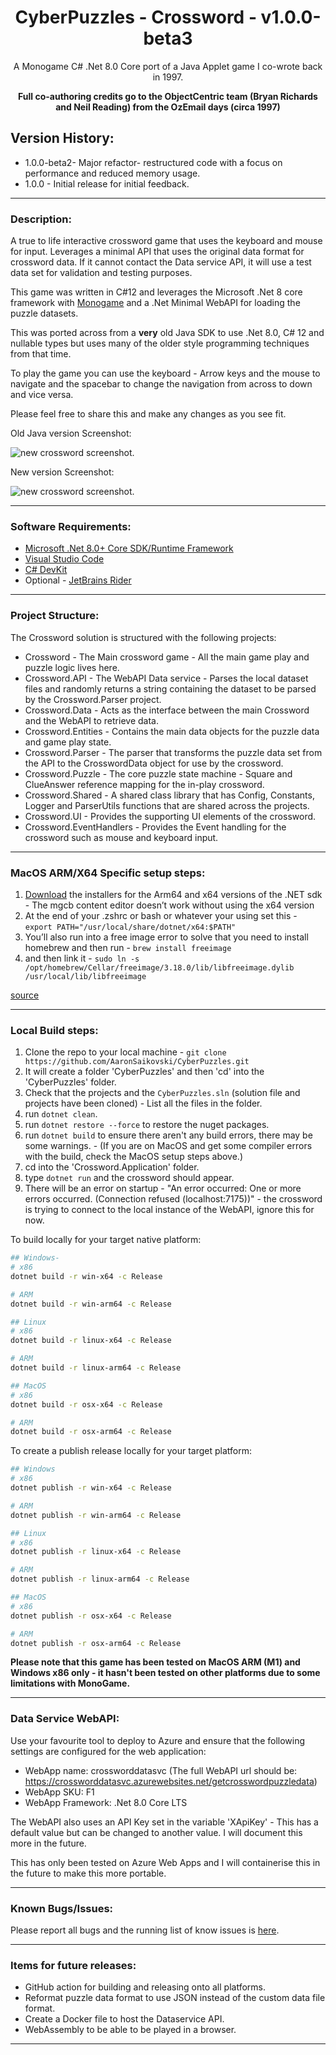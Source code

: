 <div align="center">

# CyberPuzzles - Crossword - v1.0.0-beta3

A Monogame C# .Net 8.0 Core port of a Java Applet game I co-wrote back in 1997.

**Full co-authoring credits go to the ObjectCentric team (Bryan Richards and Neil Reading) from the OzEmail days (circa 1997)**

</div>

## Version History:

- 1.0.0-beta2- Major refactor- restructured code with a focus on performance and reduced memory usage.
- 1.0.0 - Initial release for initial feedback.

---

### Description:

A true to life interactive crossword game that uses the keyboard and mouse for input.
Leverages a minimal API that uses the original data format for crossword data. If it cannot contact the Data service API, it will use a test data set for validation and testing purposes.

This game was written in C#12 and leverages the Microsoft .Net 8 core framework with [Monogame](https://monogame.net/index.html) and a .Net Minimal WebAPI for loading the puzzle datasets.

This was ported across from a **very** old Java SDK to use .Net 8.0, C# 12 and nullable types but uses many of the older style programming techniques from that time.

To play the game you can use the keyboard - Arrow keys and the mouse to navigate and the spacebar to change the navigation from across to down and vice versa.

Please feel free to share this and make any changes as you see fit.

Old Java version Screenshot:

![new crossword screenshot.](cyberpuzzles-old.png)

New version Screenshot:

![new crossword screenshot.](crossword-screenshot.png)

---

### Software Requirements:

- [Microsoft .Net 8.0+ Core SDK/Runtime Framework](https://dotnet.microsoft.com/en-us/download/dotnet/8.0)
- [Visual Studio Code](https://code.visualstudio.com/download)
- [C# DevKit](https://marketplace.visualstudio.com/items?itemName=ms-dotnettools.csdevkit)
- Optional - [JetBrains Rider](https://www.jetbrains.com/rider/)

---

### Project Structure:

The Crossword solution is structured with the following projects:

- Crossword - The Main crossword game - All the main game play and puzzle logic lives here.
- Crossword.API - The WebAPI Data service - Parses the local dataset files and randomly returns a string containing the dataset to be parsed by the Crossword.Parser project.
- Crossword.Data - Acts as the interface between the main Crossword and the WebAPI to retrieve data.
- Crossword.Entities - Contains the main data objects for the puzzle data and game play state.
- Crossword.Parser - The parser that transforms the puzzle data set from the API to the CrosswordData object for use by the crossword.
- Crossword.Puzzle - The core puzzle state machine - Square and ClueAnswer reference mapping for the in-play crossword.
- Crossword.Shared - A shared class library that has Config, Constants, Logger and ParserUtils functions that are shared across the projects.
- Crossword.UI - Provides the supporting UI elements of the crossword.
- Crossword.EventHandlers - Provides the Event handling for the crossword such as mouse and keyboard input.

---

### MacOS ARM/X64 Specific setup steps:

1. [Download](https://dotnet.microsoft.com/en-us/download/dotnet/8.0) the installers for the Arm64 and x64 versions of the .NET sdk - The mgcb content editor doesn’t work without using the x64 version
2. At the end of your .zshrc or bash or whatever your using set this - `export PATH="/usr/local/share/dotnet/x64:$PATH"`
3. You’ll also run into a free image error to solve that you need to install homebrew and then run - `brew install freeimage`
4. and then link it - `sudo ln -s /opt/homebrew/Cellar/freeimage/3.18.0/lib/libfreeimage.dylib /usr/local/lib/libfreeimage`

[source](https://community.monogame.net/t/tutorial-for-setting-up-monogame-on-m1-m2-apple-silicon/19669)

---

### Local Build steps:

1. Clone the repo to your local machine - `git clone https://github.com/AaronSaikovski/CyberPuzzles.git`
2. It will create a folder 'CyberPuzzles' and then 'cd' into the 'CyberPuzzles' folder.
3. Check that the projects and the `CyberPuzzles.sln` (solution file and projects have been cloned) - List all the files in the folder.
4. run `dotnet clean`.
5. run `dotnet restore --force` to restore the nuget packages.
6. run `dotnet build` to ensure there aren't any build errors, there may be some warnings. - (If you are on MacOS and get some compiler errors with the build, check the MacOS setup steps above.)
7. cd into the 'Crossword.Application' folder.
8. type `dotnet run` and the crossword should appear.
9. There will be an error on startup - "An error occurred: One or more errors occurred. (Connection refused (localhost:7175))" - the crossword is trying to connect to the local instance of the WebAPI, ignore this for now.

To build locally for your target native platform:

```bash
## Windows-
# x86
dotnet build -r win-x64 -c Release

# ARM
dotnet build -r win-arm64 -c Release

## Linux
# x86
dotnet build -r linux-x64 -c Release

# ARM
dotnet build -r linux-arm64 -c Release

## MacOS
# x86
dotnet build -r osx-x64 -c Release

# ARM
dotnet build -r osx-arm64 -c Release
```

To create a publish release locally for your target platform:

```bash
## Windows
# x86
dotnet publish -r win-x64 -c Release

# ARM
dotnet publish -r win-arm64 -c Release

## Linux
# x86
dotnet publish -r linux-x64 -c Release

# ARM
dotnet publish -r linux-arm64 -c Release

## MacOS
# x86
dotnet publish -r osx-x64 -c Release

# ARM
dotnet publish -r osx-arm64 -c Release
```

**Please note that this game has been tested on MacOS ARM (M1) and Windows x86 only - it hasn't been tested on other platforms due to some limitations with MonoGame.**

---

### Data Service WebAPI:

Use your favourite tool to deploy to Azure and ensure that the following settings are configured for the web application:

- WebApp name: crossworddatasvc (The full WebAPI url should be: https://crossworddatasvc.azurewebsites.net/getcrosswordpuzzledata)
- WebApp SKU: F1
- WebApp Framework: .Net 8.0 Core LTS

The WebAPI also uses an API Key set in the variable 'XApiKey' - This has a default value but can be changed to another value. I will document this more in the future.

This has only been tested on Azure Web Apps and I will containerise this in the future to make this more portable.

---

### Known Bugs/Issues:

Please report all bugs and the running list of know issues is [here](https://github.com/AaronSaikovski/CyberPuzzles/issues).

---

### Items for future releases:

- GitHub action for building and releasing onto all platforms.
- Reformat puzzle data format to use JSON instead of the custom data file format.
- Create a Docker file to host the Dataservice API.
- WebAssembly to be able to be played in a browser.

---

